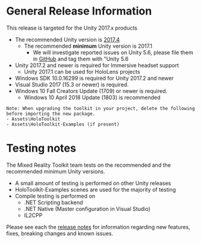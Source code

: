 # General Release Information

This release is targeted for the Unity 2017.x products 
- The recommended Unity version is [2017.4](https://unity3d.com/unity/qa/lts-releases?_ga=2.10765437.818138280.1527115303-289721018.1521153098)
    - The recommended **minimum** Unity version is 2017.1
        - We will investigate reported issues on Unity 5.6, please file them in [GitHub](https://github.com/Microsoft/MixedRealityToolkit-Unity/issues) and tag them with "Unity 5.6
- Unity 2017.2 and newer is required for Immersive headset support
    - Unity 2017.1 can be used for HoloLens projects
- Windows SDK 10.0.16299 is required for Unity 2017.2 and newer
- Visual Studio 2017 (15.3 or newer) is required.
- Windows 10 Fall Creators Update (1709) or newer is required.
    - Windows 10 April 2018 Update (1803) is recommended 

```
Note: When upgrading the toolkit in your project, delete the following before importing the new package.
- Assets\HoloToolkit
- Assets\HoloToolkit-Examples (if present)
```

# Testing notes

The Mixed Reality Toolkit team tests on the recommended and the recommended minimum Unity versions.
- A small amount of testing is performed on other Unity releases
- HoloToolkit-Examples scenes are used for the majority of testing
- Compile testing is performed on
    - .NET Scripting backend
    - .NET Native (Master configuration in Visual Studio)
    - IL2CPP

Please see each the [release notes](https://github.com/Microsoft/MixedRealityToolkit-Unity/releases/latest) for information regarding new features, fixes, breaking changes and known issues.